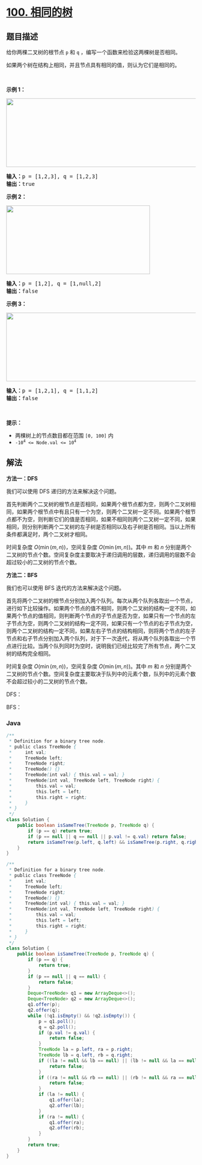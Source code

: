# [100. 相同的树](https://leetcode.cn/problems/same-tree)

## 题目描述

<p>给你两棵二叉树的根节点 <code>p</code> 和 <code>q</code> ，编写一个函数来检验这两棵树是否相同。</p>

<p>如果两个树在结构上相同，并且节点具有相同的值，则认为它们是相同的。</p>

<p> </p>

<p><strong>示例 1：</strong></p>
<img alt="" src="https://fastly.jsdelivr.net/gh/doocs/leetcode@main/solution/0100-0199/0100.Same%20Tree/images/ex1.jpg" style="width: 622px; height: 182px;" />
<pre>
<strong>输入：</strong>p = [1,2,3], q = [1,2,3]
<strong>输出：</strong>true
</pre>

<p><strong>示例 2：</strong></p>
<img alt="" src="https://fastly.jsdelivr.net/gh/doocs/leetcode@main/solution/0100-0199/0100.Same%20Tree/images/ex2.jpg" style="width: 382px; height: 182px;" />
<pre>
<strong>输入：</strong>p = [1,2], q = [1,null,2]
<strong>输出：</strong>false
</pre>

<p><strong>示例 3：</strong></p>
<img alt="" src="https://fastly.jsdelivr.net/gh/doocs/leetcode@main/solution/0100-0199/0100.Same%20Tree/images/ex3.jpg" style="width: 622px; height: 182px;" />
<pre>
<strong>输入：</strong>p = [1,2,1], q = [1,1,2]
<strong>输出：</strong>false
</pre>

<p> </p>

<p><strong>提示：</strong></p>

<ul>
	<li>两棵树上的节点数目都在范围 <code>[0, 100]</code> 内</li>
	<li><code>-10<sup>4</sup> <= Node.val <= 10<sup>4</sup></code></li>
</ul>

## 解法

**方法一：DFS**

我们可以使用 DFS 递归的方法来解决这个问题。

首先判断两个二叉树的根节点是否相同，如果两个根节点都为空，则两个二叉树相同，如果两个根节点中有且只有一个为空，则两个二叉树一定不同。如果两个根节点都不为空，则判断它们的值是否相同，如果不相同则两个二叉树一定不同，如果相同，则分别判断两个二叉树的左子树是否相同以及右子树是否相同。当以上所有条件都满足时，两个二叉树才相同。

时间复杂度 $O(\min(m, n))$，空间复杂度 $O(\min(m, n))$。其中 $m$ 和 $n$ 分别是两个二叉树的节点个数。空间复杂度主要取决于递归调用的层数，递归调用的层数不会超过较小的二叉树的节点个数。

**方法二：BFS**

我们也可以使用 BFS 迭代的方法来解决这个问题。

首先将两个二叉树的根节点分别加入两个队列。每次从两个队列各取出一个节点，进行如下比较操作。如果两个节点的值不相同，则两个二叉树的结构一定不同，如果两个节点的值相同，则判断两个节点的子节点是否为空，如果只有一个节点的左子节点为空，则两个二叉树的结构一定不同，如果只有一个节点的右子节点为空，则两个二叉树的结构一定不同，如果左右子节点的结构相同，则将两个节点的左子节点和右子节点分别加入两个队列，对于下一次迭代，将从两个队列各取出一个节点进行比较。当两个队列同时为空时，说明我们已经比较完了所有节点，两个二叉树的结构完全相同。

时间复杂度 $O(\min(m, n))$，空间复杂度 $O(\min(m, n))$。其中 $m$ 和 $n$ 分别是两个二叉树的节点个数。空间复杂度主要取决于队列中的元素个数，队列中的元素个数不会超过较小的二叉树的节点个数。

DFS：

BFS：

### **Java**

```java
/**
 * Definition for a binary tree node.
 * public class TreeNode {
 *     int val;
 *     TreeNode left;
 *     TreeNode right;
 *     TreeNode() {}
 *     TreeNode(int val) { this.val = val; }
 *     TreeNode(int val, TreeNode left, TreeNode right) {
 *         this.val = val;
 *         this.left = left;
 *         this.right = right;
 *     }
 * }
 */
class Solution {
    public boolean isSameTree(TreeNode p, TreeNode q) {
        if (p == q) return true;
        if (p == null || q == null || p.val != q.val) return false;
        return isSameTree(p.left, q.left) && isSameTree(p.right, q.right);
    }
}
```

```java
/**
 * Definition for a binary tree node.
 * public class TreeNode {
 *     int val;
 *     TreeNode left;
 *     TreeNode right;
 *     TreeNode() {}
 *     TreeNode(int val) { this.val = val; }
 *     TreeNode(int val, TreeNode left, TreeNode right) {
 *         this.val = val;
 *         this.left = left;
 *         this.right = right;
 *     }
 * }
 */
class Solution {
    public boolean isSameTree(TreeNode p, TreeNode q) {
        if (p == q) {
            return true;
        }
        if (p == null || q == null) {
            return false;
        }
        Deque<TreeNode> q1 = new ArrayDeque<>();
        Deque<TreeNode> q2 = new ArrayDeque<>();
        q1.offer(p);
        q2.offer(q);
        while (!q1.isEmpty() && !q2.isEmpty()) {
            p = q1.poll();
            q = q2.poll();
            if (p.val != q.val) {
                return false;
            }
            TreeNode la = p.left, ra = p.right;
            TreeNode lb = q.left, rb = q.right;
            if ((la != null && lb == null) || (lb != null && la == null)) {
                return false;
            }
            if ((ra != null && rb == null) || (rb != null && ra == null)) {
                return false;
            }
            if (la != null) {
                q1.offer(la);
                q2.offer(lb);
            }
            if (ra != null) {
                q1.offer(ra);
                q2.offer(rb);
            }
        }
        return true;
    }
}
```
